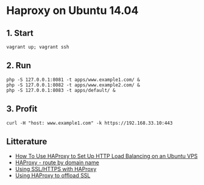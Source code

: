 Haproxy on Ubuntu 14.04
=======================

## 1. Start

```
vagrant up; vagrant ssh
```

## 2. Run

```
php -S 127.0.0.1:8081 -t apps/www.example1.com/ &
php -S 127.0.0.1:8082 -t apps/www.example2.com/ &
php -S 127.0.0.1:8083 -t apps/default/ &
```

## 3. Profit

`curl -H "host: www.example1.com" -k https://192.168.33.10:443`

## Litterature

* [How To Use HAProxy to Set Up HTTP Load Balancing on an Ubuntu VPS](https://www.digitalocean.com/community/tutorials/how-to-use-haproxy-to-set-up-http-load-balancing-on-an-ubuntu-vps)
* [HAProxy - route by domain name](http://seanmcgary.com/posts/haproxy---route-by-domain-name)
* [Using SSL/HTTPS with HAProxy](http://seanmcgary.com/posts/using-sslhttps-with-haproxy)
* [Using HAProxy to offload SSL](http://labs.qandidate.com/blog/2014/09/18/using-haproxy-to-offload-ssl/)

